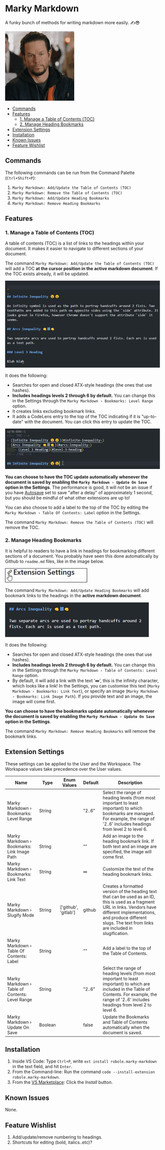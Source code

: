 # Marky Markdown

A funky bunch of methods for writing markdown more easily. ✍😎

![marky shaking his head](img/marky.gif)

<!-- TOC -->
- [Commands](#commands)
- [Features](#features)
	- [1. Manage a Table of Contents (TOC)](#1-manage-a-table-of-contents-toc)
	- [2. Manage Heading Bookmarks](#2-manage-heading-bookmarks)
- [Extension Settings](#extension-settings)
- [Installation](#installation)
- [Known Issues](#known-issues)
- [Feature Wishlist](#feature-wishlist)
<!-- /TOC -->

## Commands

The following commands can be run from the Command Palette (`Ctrl+Shift+P`):

1. `Marky Markdown: Add/Update the Table of Contents (TOC)`
1. `Marky Markdown: Remove the Table of Contents (TOC)`
1. `Marky Markdown: Add/Update Heading Bookmarks`
1. `Marky Markdown: Remove Heading Bookmarks`

## Features

### 1. Manage a Table of Contents (TOC)

A table of contents (TOC) is a list of links to the headings within your document. It makes it easier to navigate to different sections of your document.

The command `Marky Markdown: Add/Update the Table of Contents (TOC)` will add a TOC **at the cursor position in the active markdown document**. If the TOC exists already, it will be updated.

![Add TOC](img/screenshots/add-toc.gif)

It does the following:

- Searches for open and closed ATX-style headings (the ones that use hashes).
- **Includes headings levels 2 through 6 by default.** You can change this in the Settings through the `Marky Markdown › Bookmarks: Level Range` option.
- It creates links excluding bookmark links.
- It adds a CodeLens entry to the top of the TOC indicating if it is "up-to-date" with the document. You can click this entry to update the TOC.

![Update TOC](img/screenshots/update-toc.gif)

**You can choose to have the TOC update automatically whenever the document is saved by enabling the `Marky Markdown › Update On Save` option in the Settings**. The performance is good, it will not be an issue if you have [Autosave](https://code.visualstudio.com/docs/editor/codebasics#_save-auto-save) set to save "after a delay" of approximately 1 second, but you should be mindful of what other extensions are up to!

You can also choose to add a label to the top of the TOC by editing the `Marky Markdown › Table Of Contents: Label` option in the Settings.

The command `Marky Markdown: Remove the Table of Contents (TOC)` will remove the TOC.

### 2. Manage Heading Bookmarks

It is helpful to readers to have a link in headings for bookmarking different sections of a document. You probably have seen this done automatically by Github to `readme.md` files, like in the image below.

<img src="img/screenshots/heading-link.jpg" style="border:1px black solid;" alt="heading link" /><br>

The command `Marky Markdown: Add/Update Heading Bookmarks` will add bookmark links to the headings in the **active markdown document**.

![add bookmark link to headings](img/screenshots/add-heading-link.gif)

It does the following:

- Searches for open and closed ATX-style headings (the ones that use hashes).
- **Includes headings levels 2 through 6 by default.** You can change this in the Settings through the `Marky Markdown › Table of Contents: Level Range` option.
- By default, it will add a link with the text '**∞**', this is the infinity character, which looks like a link! In the Settings, you can customise this text (`Marky Markdown › Bookmarks: Link Text`), or specify an image (`Marky Markdown › Bookmarks: Link Image Path`). If you provide text and an image, the image will come first.

**You can choose to have the bookmarks update automatically whenever the document is saved by enabling the `Marky Markdown › Update On Save` option in the Settings**.

The command `Marky Markdown: Remove Heading Bookmarks` will remove the bookmark links.

## Extension Settings

These settings can be applied to the User and the Workspace. The Workspace values take precedence over the User values.

| Name                                               | Type    | Enum Values          | Default | Description                                                                                                                                                                                                                                 |
| -------------------------------------------------- | ------- | -------------------- | ------- | ------------------------------------------------------------------------------------------------------------------------------------------------------------------------------------------------------------------------------------------- |
| Marky Markdown › Bookmarks: Level Range              | String  |                      | "2..6"  | Select the range of heading levels (from most important to least important) to which bookmarks are managed. For example, the range of '2..6' includes headings from level 2 to level 6.                                                      |
| Marky Markdown › Bookmarks: Link Image Path          | String  |                      | ""      | Add an image to the heading bookmark link. If both text and an image are specified, the image will come first.                                                                                                                              |
| Marky Markdown › Bookmarks: Link Text                | String  |                      | ∞       | Customize the text of the heading bookmark links.                                                                                                                                                                                           |
| Marky Markdown › Slugify Mode             | String  | ['github', 'gitlab'] | github  | Creates a formatted version of the heading text that can be used as an ID, this is used as a fragment URL in links. Vendors have different implementations, and produce different slugs. The text from links are included in slugification. |
| Marky Markdown › Table Of Contents: Label          | String  |                      | ""      | Add a label to the top of the Table of Contents.                                                                                                                                                                                            |
| Marky Markdown › Table of Contents: Level Range              | String  |                      | "2..6"  | Select the range of heading levels (from most important to least important) to which are included in the Table of Contents. For example, the range of '2..6' includes headings from level 2 to level 6.                                                      |
| Marky Markdown › Update On Save | Boolean |                      | false   | Update the Bookmarks and Table of Contents automatically when the document is saved.                                                                                                                                                                      |

## Installation

1. Inside VS Code: Type `Ctrl+P`, write `ext install robole.marky-markdown` in the text field, and hit `Enter`.
1. From the Command-line: Run the command `code --install-extension robole.marky-markdown`.
1. From the [VS Marketplace](https://marketplace.visualstudio.com/items?itemName=robole.marky-markdown): Click the _Install_ button.

## Known Issues

None.

## Feature Wishlist

1. Add/update/remove numbering to headings.
1. Shortcuts for editing (bold, italics..etc)?
